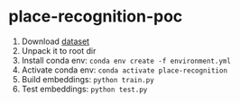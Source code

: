 # place-recognition-poc

1. Download [dataset](https://zenodo.org/record/1243106)
2. Unpack it to root dir
3. Install conda env: `conda env create -f environment.yml`
4. Activate conda env: `conda activate place-recognition`
3. Build embeddings: `python train.py`
4. Test embeddings: `python test.py`